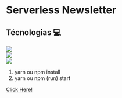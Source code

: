<h1>Serverless Newsletter</h1>

## Técnologias :computer: 
 <span><img href="https://pt-br.reactjs.org/" src="https://img.shields.io/badge/React-Js-gree.svg"/></span> <br>
 <span><img href="https://pt-br.reactjs.org/" src="https://img.shields.io/badge/Next-Js-gree.svg"/></span> <br>
 <span><img href="https://pt-br.reactjs.org/" src="https://img.shields.io/badge/Vercel-gree.svg"/></span> <br>
 
 1. yarn ou npm install <br/>
 1. yarn ou npm (run) start <br/>

<a href="https://serverless-newsletter-o5s6lfs24.vercel.app/">Click Here!</a>
